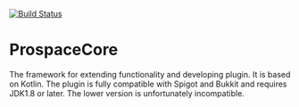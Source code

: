 [![Build Status](https://travis-ci.org/kunonx/ProspaceCore.svg?branch=master)](https://travis-ci.org/kunonx/ProspaceCore)
# ProspaceCore
The framework for extending functionality and developing plugin. It is based on Kotlin.
The plugin is fully compatible with Spigot and Bukkit and requires JDK1.8 or later. The lower version is unfortunately incompatible.
